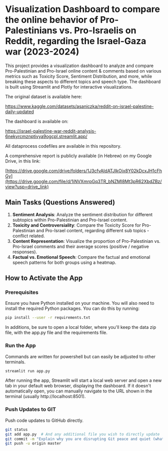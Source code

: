 # Visualization Dashboard to compare the online behavior of Pro-Palestinians vs. Pro-Israelis on Reddit, regarding the Israel-Gaza war (2023-2024)

This project provides a visualization dashboard to analyze and compare Pro-Palestinian and Pro-Israel online content & comments based on various metrics such as Toxicity Score, Sentiment Distribution, and more, while breaking these aspects to different topics and speech type. The dashboard is built using Streamlit and Plotly for interactive visualizations.

The original dataset is available here:

https://www.kaggle.com/datasets/asaniczka/reddit-on-israel-palestine-daily-updated

The dashboard is available on:

https://israel-palestine-war-reddit-analysis-6nekyrcmznptivya9ogcpl.streamlit.app/

All dataprocess codefiles are available in this repository.

A comprehensive report is publicly available (in Hebrew) on my Google Drive, in this link:

[https://drive.google.com/drive/folders/1J3cfvAIdATJIkOix8Y02kDcxJH1cFhGy](https://drive.google.com/file/d/1iNVXmrpGq3TR_bNZMI8Mt3pR62XbdZBz/view?usp=drive_link)

## Main Tasks (Questions Answered)

1. **Sentiment Analysis**: Analyze the sentiment distribution for different subtopics within Pro-Palestinian and Pro-Israel content.
2. **Toxicity and Controversiality**: Compare the Toxicity Score for Pro-Palestinian and Pro-Israel content, regarding different sub topics - conflict related.
3. **Content Representation**: Visualize the proportion of Pro-Palestinian vs. Pro-Israel comments and their average scores (positive / negative responses).
4. **Factual vs. Emotional Speech**: Compare the factual and emotional speech patterns for both groups using a heatmap.

## How to Activate the App

### Prerequisites

Ensure you have Python installed on your machine. You will also need to install the required Python packages. You can do this by running:

```bash
pip install --user -r requirements.txt

```
In additions, be sure to open a local folder, where you'll keep the data zip file, with the app.py file and the requirements file.

### Run the App

Commands are written for powershell but can easily be adjusted to other terminals.

```bash
streamlit run app.py
```

After running the app, Streamlit will start a local web server and open a new tab in your default web browser, displaying the dashboard. If it doesn't automatically open, you can manually navigate to the URL shown in the terminal (usually http://localhost:8501).

### Push Updates to GIT

Push code updates to GitHub directly.

```bash
git status
git add app.py  # And any additional file you wish to directly update
git commit -m "Explain why you are disrupting Git peace and quiet (what are the changes)"
git push -u origin master
```
